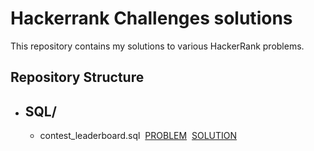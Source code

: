 # Hackerrank Challenges solutions

This repository contains my solutions to various HackerRank problems.

## Repository Structure

- SQL/
    - 
  - contest_leaderboard.sql &nbsp;[PROBLEM](https://www.hackerrank.com/challenges/contest-leaderboard/problem)&nbsp; [SOLUTION](https://github.com/imyutta/hackerrank_challenges/blob/main/SQL/contest_leaderboard.sql) 
